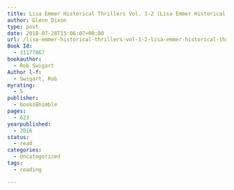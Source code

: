 ```yaml
---
title: Lisa Emmer Historical Thrillers Vol. 1-2 (Lisa Emmer Historical Thriller Series)
author: Glenn Dixon
type: post
date: 2018-07-28T15:06:07+00:00
url: /lisa-emmer-historical-thrillers-vol-1-2-lisa-emmer-historical-thriller-series/
Book Id:
  - 31177867
bookauthor:
  - Rob Swigart
Author l-f:
  - Swigart, Rob
myrating:
  - 5
publisher:
  - booksBnimble
pages:
  - 623
yearpublished:
  - 2016
status:
  - read
categories:
  - Uncategorized
tags:
  - reading

---
```

